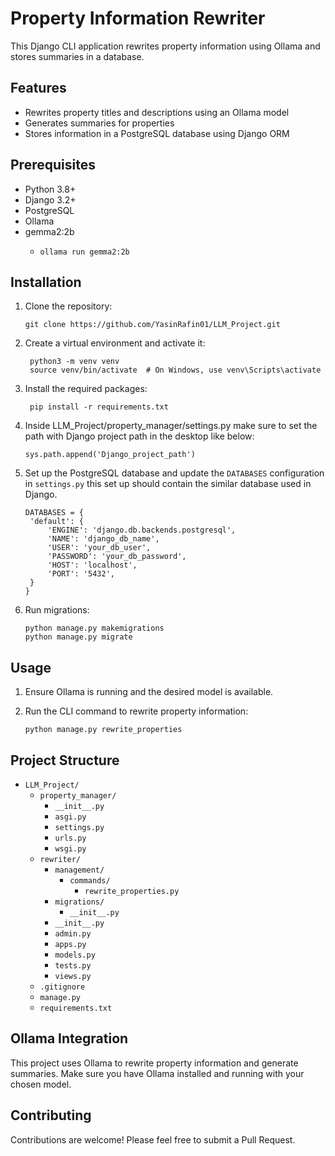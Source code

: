 # Property Information Rewriter

This Django CLI application rewrites property information using Ollama and stores summaries in a database.

## Features

- Rewrites property titles and descriptions using an Ollama model
- Generates summaries for properties
- Stores information in a PostgreSQL database using Django ORM

## Prerequisites

- Python 3.8+
- Django 3.2+
- PostgreSQL
- Ollama
- gemma2:2b
   - ```
     ollama run gemma2:2b
     ``` 

## Installation

1. Clone the repository:
   ```
   git clone https://github.com/YasinRafin01/LLM_Project.git
   ```
2. Create a virtual environment and activate it:
   ```
    python3 -m venv venv
    source venv/bin/activate  # On Windows, use venv\Scripts\activate
   ```
3. Install the required packages:
   ```
    pip install -r requirements.txt
   ```
4. Inside LLM_Project/property_manager/settings.py make sure to set the path with Django project path in the desktop like below:
   ```
   sys.path.append('Django_project_path')
   ```
5. Set up the PostgreSQL database and update the `DATABASES` configuration in 
  `settings.py` this set up should contain the similar 
   database used in Django.
   ```
   DATABASES = {
    'default': {
        'ENGINE': 'django.db.backends.postgresql',
        'NAME': 'django_db_name',
        'USER': 'your_db_user',
        'PASSWORD': 'your_db_password',
        'HOST': 'localhost',
        'PORT': '5432',
    }
   }
   ```
6. Run migrations:
   ```
   python manage.py makemigrations
   python manage.py migrate
   ```
   
## Usage

1. Ensure Ollama is running and the desired model is available.

2. Run the CLI command to rewrite property information:
   ```
   python manage.py rewrite_properties
   ```

## Project Structure

- `LLM_Project/`
  - `property_manager/` 
      - `__init__.py`
      - `asgi.py`
      - `settings.py`
      - `urls.py`
      - `wsgi.py`
  - `rewriter/`
      - `management/`
        - `commands/`
           - `rewrite_properties.py`
      - `migrations/`
         - `__init__.py`   
      - `__init__.py` 
      - `admin.py`
      - `apps.py`
      - `models.py` 
      - `tests.py` 
      - `views.py`
  - `.gitignore`
  - `manage.py`
  - `requirements.txt`


## Ollama Integration

This project uses Ollama to rewrite property information and generate summaries. Make sure you have Ollama installed and running with your chosen model.

## Contributing

Contributions are welcome! Please feel free to submit a Pull Request.
